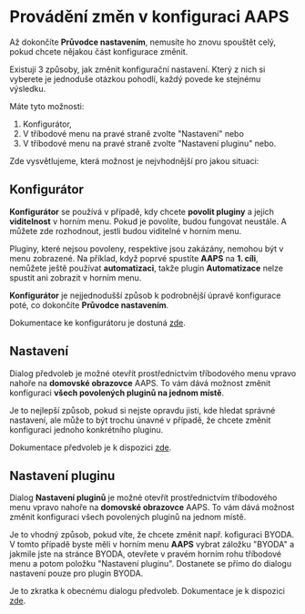 # Provádění změn v konfiguraci AAPS

Až dokončíte **Průvodce nastavením**, nemusíte ho znovu spouštět celý, pokud chcete nějakou část konfigurace změnit.

Existují 3 způsoby, jak změnit konfigurační nastavení. Který z nich si vyberete je jednoduše otázkou pohodlí, každý povede ke stejnému výsledku.

Máte tyto možnosti:

1. Konfigurátor,
2. V tříbodové menu na pravé straně zvolte "Nastavení" nebo
3. V tříbodové menu na pravé straně zvolte "Nastavení pluginu" nebo.

Zde vysvětlujeme, která možnost je nejvhodnější pro jakou situaci:

## Konfigurátor

**Konfigurátor** se používá v případě, kdy chcete **povolit pluginy** a jejich **viditelnost** v horním menu. Pokud je povolíte, budou fungovat neustále. A můžete zde rozhodnout, jestli budou viditelné v horním menu.

Pluginy, které nejsou povoleny, respektive jsou zakázány, nemohou být v menu zobrazené. Na příklad, když poprvé spustíte **AAPS** na **1. cíli**, nemůžete ještě používat **automatizaci**, takže plugin **Automatizace** nelze spustit ani zobrazit v horním menu.

**Konfigurátor** je nejjednodušší způsob k podrobnější úpravě konfigurace poté, co dokončíte **Průvodce nastavením**.

Dokumentace ke konfigurátoru je dostuná [zde](../Configuration/Config-Builder.md).

## Nastavení

Dialog předvoleb je možné otevřít prostřednictvím tříbodového menu vpravo nahoře na **domovské obrazovce** AAPS. To vám dává možnost změnit konfiguraci **všech povolených pluginů na jednom místě**.

Je to nejlepší způsob, pokud si nejste opravdu jisti, kde hledat správné nastavení, ale může to být trochu únavné v případě, že chcete změnit konfiguraci jednoho konkrétního pluginu.

Dokumentace předvoleb je k dispozici [zde](../Configuration/Preferences.md).

## Nastavení pluginu

Dialog **Nastavení pluginů** je možné otevřít prostřednictvím tříbodového menu vpravo nahoře na **domovské obrazovce** AAPS. To vám dává možnost změnit konfiguraci všech povolených pluginů na jednom místě.

Je to vhodný způsob, pokud víte, že chcete změnit např. kofiguraci BYODA. V tomto případě byste měli v horním menu **AAPS** vybrat záložku "BYODA" a jakmile jste na stránce BYODA, otevřete v pravém horním rohu tříbodové menu a potom položku "Nastavení pluginu". Dostanete se přímo do dialogu nastavení pouze pro plugin BYODA.

Je to zkratka k obecnému dialogu předvoleb. Dokumentace je k dispozici [zde](../Configuration/Preferences.md).
